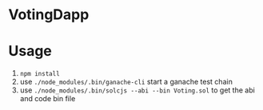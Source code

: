 # VotingDapp

# Usage

1. `npm install`
2. use `./node_modules/.bin/ganache-cli` start a ganache test chain
3. use `./node_modules/.bin/solcjs --abi --bin Voting.sol` to get the abi and code bin file
